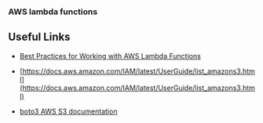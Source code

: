 ### AWS lambda functions


## Useful Links
* [Best Practices for Working with AWS Lambda Functions](https://docs.aws.amazon.com/lambda/latest/dg/best-practices.html)

* [https://docs.aws.amazon.com/IAM/latest/UserGuide/list_amazons3.html](https://docs.aws.amazon.com/IAM/latest/UserGuide/list_amazons3.html)

* [boto3 AWS S3 documentation](https://boto3.amazonaws.com/v1/documentation/api/latest/reference/services/s3.html)
